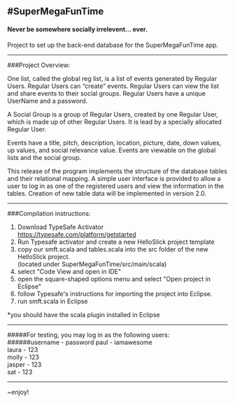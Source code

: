 #SuperMegaFunTime
-------

#### Never be somewhere socially irrelevent... ever.

Project to set up the back-end database for the SuperMegaFunTime app.



-------

###Project Overview:

One list, called the global reg list, is a list of events generated by Regular Users. Regular Users can “create” events. Regular Users can view the list and share events to their social groups. Regular Users have a unique UserName and a password.

A Social Group is a group of Regular Users, created by one Regular User, which is made up of other Regular Users. It is lead by a specially allocated Regular User.

Events have a title, pitch, description, location, picture, date, down values, up values, and social relevance value. Events are viewable on the global lists and the social group. 

This release of the program implements the structure of the database tables and their relational mapping. A simple user interface is provided to allow a user to log in as one of the registered users and view the information in the tables. Creation of new table data will be implemented in version 2.0. 


-------

###Compilation instructions:

1. Download TypeSafe Activator  
https://typesafe.com/platform/getstarted
2. Run Typesafe activator and create a new HelloSlick project template
3. copy our smft.scala and tables.scala into the src folder of the new HelloSlick project.  
(located under SuperMegaFunTime/src/main/scala)
4. select "Code View and open in IDE"
5. open the square-shaped options menu and select "Open project in Eclipse"
6. follow Typesafe's instructions for importing the project into Eclipse.
7. run smft.scala in Eclipse

*you should have the scala plugin installed in Eclipse

-----

#####For testing, you may log in as the following users:   
######username - password
paul - iamawesome  
laura - 123  
molly - 123  
jasper - 123  
sat - 123  

-----

~enjoy!
